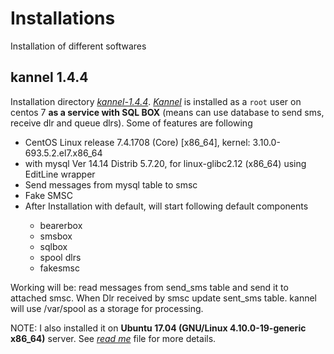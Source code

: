 # Installations
Installation of different softwares

## kannel 1.4.4
Installation directory *[kannel-1.4.4](kannel-1.4.4)*. *[Kannel](http://www.kannel.org/)* is installed as a `root` user on centos 7 **as a service with SQL BOX** (means can use database to send sms, receive dlr and queue dlrs). Some of features are following
<ul>
  <li>CentOS Linux release 7.4.1708 (Core)  [x86_64], kernel: 3.10.0-693.5.2.el7.x86_64</li>
  <li>with mysql Ver 14.14 Distrib 5.7.20, for linux-glibc2.12 (x86_64) using  EditLine wrapper</li>
  <li>Send messages from mysql table to smsc</li>
  <li>Fake SMSC</li>
  <li>After Installation with default, will start following default components</li>
  <ul>
    <li>bearerbox</li>
    <li>smsbox</li>
    <li>sqlbox</li>
    <li>spool dlrs</li>
    <li>fakesmsc</li>
  </ul>
</ul>
Working will be: read messages from send_sms table and send it to attached smsc. When Dlr received by smsc update sent_sms table. kannel will use /var/spool as a storage for processing.

NOTE: I also installed it on **Ubuntu 17.04 (GNU/Linux 4.10.0-19-generic x86_64)** server. See *[read me](kannel-1.4.4/0-readme.md)* file for more details.
